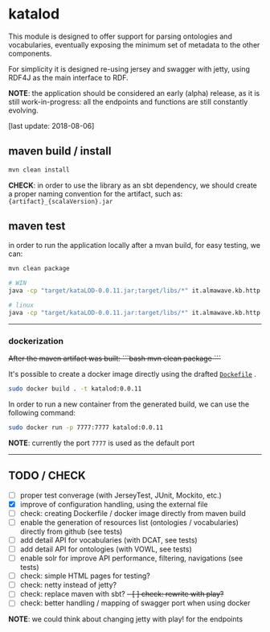 katalod
====================

This module is designed to offer support for parsing ontologies and vocabularies, eventually exposing the minimum set of metadata to the other components.

For simplicity it is designed re-using jersey and swagger with jetty, using RDF4J as the main interface to RDF.

**NOTE**: the application should be considered an early (alpha) release, as it is still work-in-progress: all the endpoints and functions are still constantly evolving.

[last update: 2018-08-06]

## maven build / install

```bash
mvn clean install
```

**CHECK**: in order to use the library as an sbt dependency, we should create a proper naming convention for the artifact, such as: `{artifact}_{scalaVersion}.jar`

## maven test

in order to run the application locally after a mvan build, for easy testing, we can:

```bash
mvn clean package

# WIN
java -cp "target/kataLOD-0.0.11.jar;target/libs/*" it.almawave.kb.http.MainHTTP

# linux
java -cp "target/kataLOD-0.0.11.jar:target/libs/*" it.almawave.kb.http.MainHTTP
```

----

### dockerization

<s>
After the maven artifact was built:
```bash
mvn clean package
```
</s>

It's possible to create a docker image directly using the drafted [`Dockefile`](http://10.121.172.7:10080/public-od/daf/katalod/blob/master/Dockerfile) .
```bash
sudo docker build . -t katalod:0.0.11
```



In order to run a new container from the generated build, we can use the following command:
```bash
sudo docker run -p 7777:7777 katalod:0.0.11
```

**NOTE**: currently the port `7777` is used as the default port


* * *

## TODO / CHECK

- [ ] proper test converage (with JerseyTest, JUnit, Mockito, etc.)
- [x] improve of configuration handling, using the external file
- [ ] check: creating Dockerfile / docker image directly from maven build
- [ ] enable the generation of resources list (ontologies / vocabularies) directly from github (see tests)
- [ ] add detail API for vocabularies (with DCAT, see tests)
- [ ] add detail API for ontologies (with VOWL, see tests)
- [ ] enable solr for improve API performance, filtering, navigations (see tests)
- [ ] check: simple HTML pages for testing?
- [ ] check: netty instead of jetty?
- [ ] check: replace maven with sbt?
~~- [ ] check: rewrite with play?~~
- [ ] check: better handling / mapping of swagger port when using docker

**NOTE**: we could think about changing jetty with play! for the endpoints
